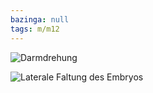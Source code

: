 ```yaml
---
bazinga: null
tags: m/m12
---
```



![Darmdrehung](https://media-de.amboss.com/media/thumbs/big_5c9ce69d9daf9.jpg)

![Laterale Faltung des Embryos](https://media-de.amboss.com/media/thumbs/big_5d2edc7c50e91.jpg)
